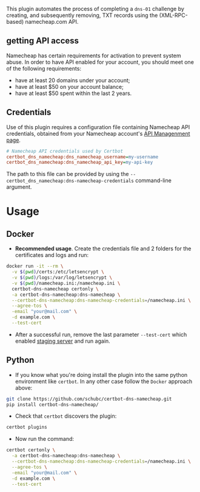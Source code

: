 This plugin automates the process of completing a ``dns-01`` challenge by creating, and subsequently removing, TXT records using the (XML-RPC-based) namecheap.com API.

getting API access
------------------

Namecheap has certain requirements for activation to prevent system abuse. In order to have API enabled for your account, you should meet one of the following requirements:

- have at least 20 domains under your account;
- have at least $50 on your account balance;
- have at least $50 spent within the last 2 years.

Credentials
-----------
Use of this plugin requires a configuration file containing Namecheap API credentials, obtained from your Namecheap account's [API Managenment page](https://ap.www.namecheap.com/settings/tools/apiaccess/).

```ini
# Namecheap API credentials used by Certbot
certbot_dns_namecheap:dns_namecheap_username=my-username
certbot_dns_namecheap:dns_namecheap_api_key=my-api-key
```

The path to this file can be provided by using the `--certbot_dns_namecheap:dns-namecheap-credentials` command-line argument.


# Usage

## Docker

* **Recommended usage**. Create the credentials file and 2 folders for the certificates and logs and run:
```sh
docker run -it --rm \
  -v $(pwd)/certs:/etc/letsencrypt \
  -v $(pwd)/logs:/var/log/letsencrypt \
  -v $(pwd)/namecheap.ini:/namecheap.ini \
  certbot-dns-namecheap certonly \
  -a certbot-dns-namecheap:dns-namecheap \
  --certbot-dns-namecheap:dns-namecheap-credentials=/namecheap.ini \
  --agree-tos \
  -email "your@mail.com" \
  -d example.com \
  --test-cert
```

* After a successful run, remove the last parameter `--test-cert` which enabled [staging server](https://letsencrypt.org/docs/staging-environment/) and run again.

## Python

* If you know what you're doing install the plugin into the same python environment like `certbot`. In any other case follow the `Docker` approach above:
```sh
git clone https://github.com/schubc/certbot-dns-namecheap.git
pip install certbot-dns-namecheap/
```
* Check that `certbot` discovers the plugin:
```sh
certbot plugins
```
* Now run the command:
```sh
certbot certonly \
  -a certbot-dns-namecheap:dns-namecheap \
  --certbot-dns-namecheap:dns-namecheap-credentials=/namecheap.ini \
  --agree-tos \
  -email "your@mail.com" \
  -d example.com \
  --test-cert
  ```
  
  